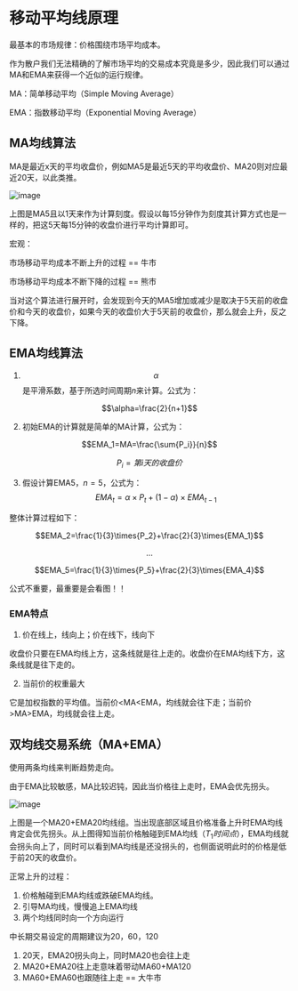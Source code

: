 # 移动平均线原理
最基本的市场规律：价格围绕市场平均成本。

作为散户我们无法精确的了解市场平均的交易成本究竟是多少，因此我们可以通过MA和EMA来获得一个近似的运行规律。

MA：简单移动平均（Simple Moving Average）

EMA：指数移动平均（Exponential Moving Average）

## MA均线算法
MA是最近x天的平均收盘价，例如MA5是最近5天的平均收盘价、MA20则对应最近20天，以此类推。

![image](https://github.com/user-attachments/assets/2a1c611b-e349-49fe-93cb-1ab040b7afa9)

上图是MA5且以1天来作为计算刻度。假设以每15分钟作为刻度其计算方式也是一样的，把这5天每15分钟的收盘价进行平均计算即可。

宏观：

市场移动平均成本不断上升的过程 == 牛市

市场移动平均成本不断下降的过程 == 熊市

当对这个算法进行展开时，会发现到今天的MA5增加或减少是取决于5天前的收盘价和今天的收盘价，如果今天的收盘价大于5天前的收盘价，那么就会上升，反之下降。

## EMA均线算法
1. $$\alpha$$是平滑系数，基于所选时间周期$n$来计算。公式为：

$$\alpha=\frac{2}{n+1}$$

2. 初始EMA的计算就是简单的MA计算，公式为：
   
$$EMA_1=MA=\frac{\sum{P_i}}{n}$$

$$P_i=第i天的收盘价$$

3. 假设计算EMA5，$n=5$，公式为：
$$EMA_t=\alpha\times{P_t}+(1-\alpha)\times{EMA_{t-1}}$$

整体计算过程如下：

$$EMA_2=\frac{1}{3}\times{P_2}+\frac{2}{3}\times{EMA_1}$$

$$\dots$$

$$EMA_5=\frac{1}{3}\times{P_5}+\frac{2}{3}\times{EMA_4}$$

公式不重要，最重要是会看图！！

### EMA特点
1. 价在线上，线向上；价在线下，线向下

收盘价只要在EMA均线上方，这条线就是往上走的。收盘价在EMA均线下方，这条线就是往下走的。

2. 当前价的权重最大

它是加权指数的平均值。当前价<MA<EMA，均线就会往下走；当前价>MA>EMA，均线就会往上走。

## 双均线交易系统（MA+EMA）
使用两条均线来判断趋势走向。

由于EMA比较敏感，MA比较迟钝，因此当价格往上走时，EMA会优先拐头。

![image](https://github.com/user-attachments/assets/e3d2cb76-d8bb-40e2-9d24-0e480ea04a4d)

上图是一个MA20+EMA20均线组。当出现底部区域且价格准备上升时EMA均线肯定会优先拐头。从上图得知当前价格触碰到EMA均线$（T_1时间点）$，EMA均线就会拐头向上了，同时可以看到MA均线是还没拐头的，也侧面说明此时的价格是低于前20天的收盘价。

 正常上升的过程：
1. 价格触碰到EMA均线或跌破EMA均线。
2. 引导MA均线，慢慢追上EMA均线
3. 两个均线同时向一个方向运行

中长期交易设定的周期建议为20，60，120
1. 20天，EMA20拐头向上，同时MA20也会往上走
2. MA20+EMA20往上走意味着带动MA60+MA120
3. MA60+EMA60也跟随往上走 == 大牛市
